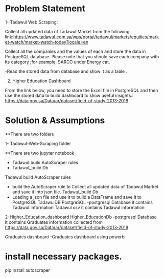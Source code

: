# Problem Statement
1- Tadawul Web Scraping:

  Collect all updated data of Tadawul Market from the following link:https://www.tadawul.com.sa/wps/portal/tadawul/markets/equities/market-watch/market-watch-today?locale=en

  Collect all the companies and the values of each and store the data in PostgreSQL database. Please note that you should save each company with its category ;for example, SARCO under Energy cat.

  -Read the stored data from database and show it as a table .

2. Higher Education Dashboard

  From the link below, you need to store the Excel file in PostgreSQL and then use the stored data to build dashboard to show useful insights.: 
  https://data.gov.sa/Data/ar/dataset/field-of-study-2013-2018

# Solution & Assumptions

**There are two folders


1- Tadawul-Web-Scraping folder

  **There are two jupyter notebook
  - Tadawul build AutoScraper rules
  - Tadawul_build Db

  Tadawul build AutoScraper rules
  - build the AutoScraper rule to  Collect all updated data of Tadawul Market and save it into json file.
  Tadawul_build Db
  - Loading a json file and use it to build a DataFrame and save it to PostgreSQL
  TadawulDB
  PostgreSQL 
  -postgresql Database it contains Tadawul information
  Tadawul
  csv it contains Tadawul information 
  
2-Higher_Education_dashboard
  Higher_EducationDb
  -postgresql Database it contains Graduates information collected from https://data.gov.sa/Data/ar/dataset/field-of-study-2013-2018
  
  Graduates dashboard
  -Graduates dashboard using powerbi



# install necessary packages.

pip install autoscraper

